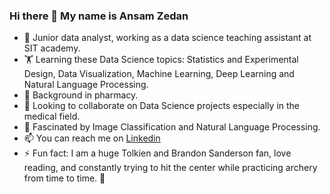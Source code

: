 ### Hi there 👋 My name is Ansam Zedan


- 🔭 Junior data analyst, working as a data science teaching assistant at SIT academy. 
- :weight_lifting: Learning these Data Science topics: Statistics and Experimental Design, Data Visualization, Machine Learning, Deep Learning and Natural Language Processing.
- 🌱 Background in pharmacy.
- 👯 Looking to collaborate on Data Science projects especially in the medical field.
- 🤔 Fascinated by Image Classification and Natural Language Processing. 
- 📫 You can reach me on [Linkedin](https://www.linkedin.com/in/ansam-zedan-87940772/)
- ⚡ Fun fact: I am a huge Tolkien and Brandon Sanderson fan, love reading, and constantly trying to hit the center while practicing archery from time to time. :bow_and_arrow: 
